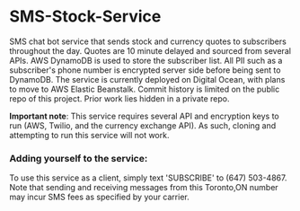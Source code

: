 # SMS-Stock-Service
SMS chat bot service that sends stock and currency quotes to subscribers throughout the day.
Quotes are 10 minute delayed and sourced from several APIs. 
AWS DynamoDB is used to store the subscriber list. All PII such as a subscriber's phone number is encrypted server side before being sent to DynamoDB.
The service is currently deployed on Digital Ocean, with plans to move to AWS Elastic Beanstalk.
Commit history is limited on the public repo of this project. Prior work lies hidden in a private repo. 

__Important note__:
This service requires several API and encryption keys to run (AWS, Twilio, and the currency exchange API). As such, cloning and attempting to run this service will not work.

### Adding yourself to the service:
To use this service as a client, simply text 'SUBSCRIBE' to (647) 503-4867. Note that sending and receiving messages from this Toronto,ON number may incur SMS fees as specified by your carrier.

